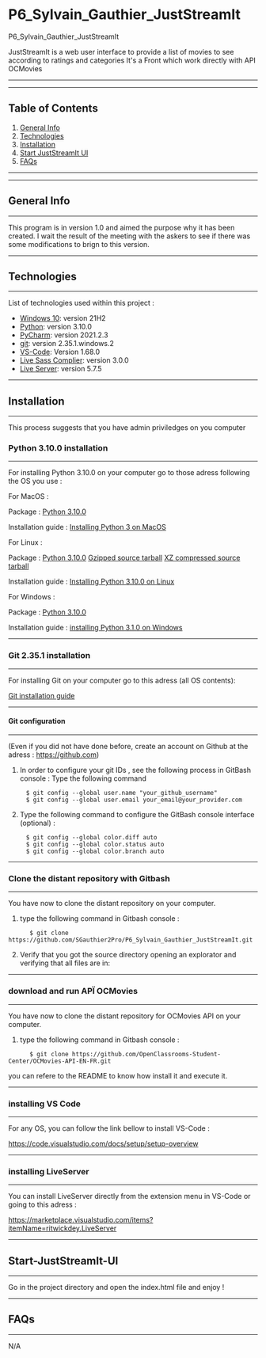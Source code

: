 # P6_Sylvain_Gauthier_JustStreamIt
P6_Sylvain_Gauthier_JustStreamIt

JustStreamIt is a web user interface to provide a list of movies to see according to ratings and categories
It's a Front which work directly with API OCMovies 
***
***
## Table of Contents
1. [General Info](#general-info)
2. [Technologies](#technologies)
3. [Installation](#installation)
4. [Start JustStreamIt UI](#Start-JustStreamIt-UI)
5. [FAQs](#faqs)
***
***
## General Info
***
This program is in version 1.0 and aimed the purpose why it has been created.
I wait the result of the meeting with the askers to see if there was some modifications to brign to this version.

***
## Technologies
***
List of technologies used within this project : 
* [Windows 10](https://www.microsoft.com/fr-fr/software-download/windows10): version 21H2
* [Python](https://www.python.org/downloads/release/python-3100/):  version 3.10.0
* [PyCharm](https://www.jetbrains.com/fr-fr/pycharm/): version 2021.2.3
* [git](https://git-scm.com/download/win): version 2.35.1.windows.2
* [VS-Code](https://code.visualstudio.com/download): Version 1.68.0
* [Live Sass Complier](https://marketplace.visualstudio.com/items?itemName=ritwickdey.live-sass): version 3.0.0
* [Live Server](https://marketplace.visualstudio.com/items?itemName=ritwickdey.LiveServer): version 5.7.5

***
## Installation
***
This process suggests that you have admin priviledges on you computer
### Python 3.10.0 installation
***
For installing Python 3.10.0 on your computer go to those adress following the OS you use :

For MacOS :

  Package :
    [Python 3.10.0](https://www.python.org/ftp/python/3.10.0/python-3.10.0post2-macos11.pkg)
    
  Installation guide :
    [Installing Python 3 on MacOS](https://docs.python-guide.org/starting/install3/osx/)

For Linux :

  Package :
    [Python 3.10.0](https://www.python.org/downloads/release/python-3100/)
    [Gzipped source tarball](https://www.python.org/ftp/python/3.10.0/Python-3.10.0.tgz)
    [XZ compressed source tarball](https://www.python.org/ftp/python/3.10.0/Python-3.10.0.tar.xz)
    
 Installation guide :
    [Installing Python 3.10.0 on Linux](https://docs.python-guide.org/starting/install3/linux/)

For Windows :

  Package : 
    [Python 3.10.0](https://www.python.org/ftp/python/3.10.0/python-3.10.0-amd64.exe)
    
  Installation guide :
    [installing Python 3.1.0 on Windows](https://docs.python.org/fr/3/using/windows.html)

***
### Git 2.35.1 installation
***
For installing Git on your computer go to this adress (all OS contents):

[Git installation guide](https://git-scm.com/book/en/v2/Getting-Started-Installing-Git)

***
#### Git configuration 
***
(Even if you did not have done before, create an account on Github at the adress : https://github.com)

1. In order to configure your git IDs , see the following process in GitBash console :
   Type the following command
  
  ``` 
       $ git config --global user.name "your_github_username"
       $ git config --global user.email your_email@your_provider.com
  ```
2. Type the following command to configure the GitBash console interface (optional) :
  
  ```
       $ git config --global color.diff auto
       $ git config --global color.status auto 
       $ git config --global color.branch auto
  ```
***
### Clone the distant repository with Gitbash
***
You have now to clone the distant repository on your computer.
1. type the following command in Gitbash console :
  
  ```
        $ git clone https://github.com/SGauthier2Pro/P6_Sylvain_Gauthier_JustStreamIt.git
  ```
2. Verify that you got the source directory opening an explorator and verifying that all files are in:



***
### download and run APÏ OCMovies
***
You have now to clone the distant repository for OCMovies API on your computer.
1. type the following command in Gitbash console :
  
  ```
        $ git clone https://github.com/OpenClassrooms-Student-Center/OCMovies-API-EN-FR.git
  ```
  you can refere to the README to know how install it and execute it.

***
### installing VS Code
***
For any OS, you can follow the link bellow to install VS-Code :

https://code.visualstudio.com/docs/setup/setup-overview

***
### installing LiveServer
***
You can install LiveServer directly from the extension menu in VS-Code or going to this adress :

https://marketplace.visualstudio.com/items?itemName=ritwickdey.LiveServer
 
***
## Start-JustStreamIt-UI
***
Go in the project directory and open the index.html file and enjoy !


***
## FAQs
***

N/A

